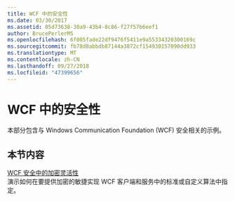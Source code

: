 ```yaml
---
title: WCF 中的安全性
ms.date: 03/30/2017
ms.assetid: 05d73638-30a9-43b4-8c86-f27f57b6eef1
author: BrucePerlerMS
ms.openlocfilehash: 6f005fade22df9476f5411e9a55334320300169c
ms.sourcegitcommit: fb78d8abbdb87144a3872cf154930157090dd933
ms.translationtype: MT
ms.contentlocale: zh-CN
ms.lasthandoff: 09/27/2018
ms.locfileid: "47399656"
---
```

# <a name="security-in-wcf"></a>WCF 中的安全性
本部分包含与 Windows Communication Foundation (WCF) 安全相关的示例。  
  
## <a name="in-this-section"></a>本节内容  
 [WCF 安全中的加密灵活性](../../../../docs/framework/wcf/samples/cryptographic-agility-in-wcf-security.md)  
 演示如何在要提供加密的敏捷实现 WCF 客户端和服务中的标准或自定义算法中指定。
